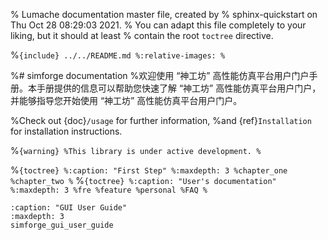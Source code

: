% Lumache documentation master file, created by
% sphinx-quickstart on Thu Oct 28 08:29:03 2021.
% You can adapt this file completely to your liking, but it should at least
% contain the root `toctree` directive.

%```{include} ../../README.md
%:relative-images:
%```

%# simforge documentation
%欢迎使用  “神工坊”  高性能仿真平台用户门户手册。本手册提供的信息可以帮助您快速了解  “神工坊”  高性能仿真平台用户门户，并能够指导您开始使用  “神工坊”  高性能仿真平台用户门户。

%Check out {doc}`/usage` for further information,
%and {ref}`Installation` for installation instructions.

%```{warning}
%This library is under active development.
%```

%```{toctree}
%:caption: "First Step"
%:maxdepth: 3
%chapter_one
%chapter_two
%```
%```{toctree}
%:caption: "User's documentation"
%:maxdepth: 3
%fre
%feature
%personal
%FAQ
%```

```{toctree}
:caption: "GUI User Guide"
:maxdepth: 3
simforge_gui_user_guide
```
